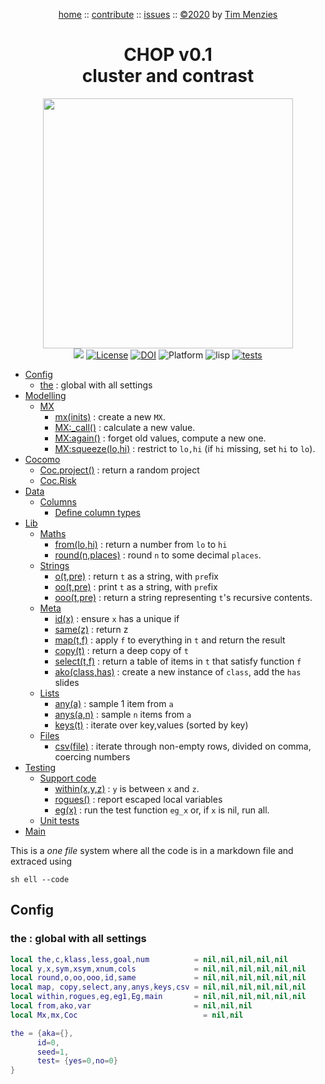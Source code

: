 <a name=top></a>
<p align=center>
<a href="https://github.com/timm/chop/blob/master/README.md#top">home</a> ::
<a href="https://github.com/timm/chop/blob/master/README.md#contribute">contribute</a> ::
<a href="https://github.com/timm/chop/issues">issues</a> ::
<a href="https://github.com/timm/chop/blob/master/README.md#license">&copy;2020<a> by <a href="http://menzies.us">Tim Menzies</a>
</p>

<h1 align=center> CHOP  v0.1<br>cluster and contrast</h1>

<p align=center>
<img width=400 src="https://i0.wp.com/studentwork.prattsi.org/infovis/wp-content/uploads/sites/3/2019/04/image-44.png?w=758&ssl=1"><br>
<img src="https://img.shields.io/badge/purpose-ai%20,%20se-blueviolet"> <a 
href="https://github.com/timm/lump/blob/master/LICENSE.md"> <img  
   alt="License" src="https://img.shields.io/badge/license-mit-red"></a> <a 
  href="https://zenodo.org/badge/latestdoi/289524083"> <img 
  src="https://zenodo.org/badge/289524083.svg" alt="DOI"></a> <img 
alt="Platform" src="https://img.shields.io/badge/platform-osx%20,%20linux-lightgrey"> <img 
alt="lisp" src="https://img.shields.io/badge/language-lua,bash-blue"> <a 
 href="https://travis-ci.org/github/timm/lump"><img alt="tests" 
   src="https://travis-ci.org/timm/lump.svg?branch=master"></a>
</p> 

- [Config](#config) 
    - [the](#the--global-with-all-settings) : global with all settings
- [Modelling](#modelling) 
    - [MX](#mx) 
        - [mx(inits)](#mxinits--create-a-new-mx) : create a new `MX`.
        - [MX:_call()](#mxcall---calculate-a-new-value) : calculate a new value.
        - [MX:again()](#mxagain--forget-old-values-compute-a-new-one) : forget old values, compute a new one.
        - [MX:squeeze(lo,hi)](#mxsqueezelohi--restrict-to-lohi-if-hi-missing-set-hi-to-lo) : restrict to `lo,hi` (if `hi` missing, set `hi` to `lo`).
- [Cocomo](#cocomo) 
    - [Coc.project()](#cocproject--return-a-random-project) : return a random project
    - [Coc.Risk](#cocrisk) 
- [Data](#data) 
    - [Columns](#columns) 
        - [Define column types](#define-column-types) 
- [Lib](#lib) 
    - [Maths](#maths) 
        - [from(lo,hi)](#fromlohi--return-a-number-from-lo-to-hi) : return a number from `lo` to `hi`
        - [round(n,places)](#roundnplaces--round-n-to-some-decimal-places) : round `n` to some decimal `places`.
    - [Strings](#strings) 
        - [o(t,pre)](#otpre--return-t-as-a-string-with-prefix) : return `t` as a string, with `pre`fix
        - [oo(t,pre)](#ootpre--print-t-as-a-string-with-prefix) : print `t` as a string, with `pre`fix
        - [ooo(t,pre)](#oootpre--return-a-string-representing-ts-recursive-contents) : return a string representing `t`'s recursive contents.
    - [Meta](#meta) 
        - [id(x)](#idx--ensure-x-has-a-unique-if) : ensure `x` has a unique if
        - [same(z)](#samez--return-z) : return z
        - [map(t,f)](#maptf--apply-f-to-everything-in-t-and-return-the-result) : apply `f` to everything in `t` and return the result
        - [copy(t)](#copyt--return-a-deep-copy-of-t) : return a deep copy of `t`
        - [select(t,f)](#selecttf--return-a-table-of-items-in-t-that-satisfy-function-f) : return a table of items in `t` that satisfy function `f`
        - [ako(class,has)](#akoclasshas--create-a-new-instance-of-class-add-the-has-slides) : create a new instance of `class`, add the `has` slides
    - [Lists](#lists) 
        - [any(a)](#anya--sample-1-item-from-a) : sample 1 item from `a`
        - [anys(a,n)](#anysan--sample-n-items-from-a) : sample `n` items from `a`
        - [keys(t)](#keyst-iterate-over-keyvalues-sorted-by-key) : iterate over key,values (sorted by key)
    - [Files](#files) 
        - [csv(file)](#csvfile--iterate-through--non-empty-rows-divided-on-comma-coercing-numbers) : iterate through  non-empty rows, divided on comma, coercing numbers
- [Testing](#testing) 
    - [Support code](#support-code) 
        - [within(x,y,z)](#withinxyz-y-is-between-x-and-z) : `y` is between `x` and `z`.
        - [rogues()](#rogues-report-escaped-local-variables) : report escaped local variables
        - [eg(x)](#egx-run-the-test-function-egx-or-if-x-is-nil-run-all) : run the test function `eg_x` or, if `x` is nil, run all.
    - [Unit tests](#unit-tests) 
- [Main](#main) 

This is a _one file_ system where all the code
is in a markdown file and extraced using

    sh ell --code

## Config
### the : global with all settings


```lua
local the,c,klass,less,goal,num          = nil,nil,nil,nil,nil
local y,x,sym,xsym,xnum,cols             = nil,nil,nil,nil,nil,nil
local round,o,oo,ooo,id,same             = nil,nil,nil,nil,nil,nil 
local map, copy,select,any,anys,keys,csv = nil,nil,nil,nil,nil,nil
local within,rogues,eg,eg1,Eg,main       = nil,nil,nil,nil,nil,nil
local from,ako,var                       = nil,nil,nil
local Mx,mx,Coc                            = nil,nil

the = {aka={},
      id=0,
      seed=1,
      test= {yes=0,no=0}
}
```

